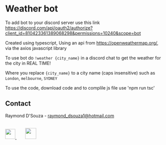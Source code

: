 
# Weather bot
To add bot to your discord server use this link https://discord.com/api/oauth2/authorize?client_id=810423361389068298&permissions=10240&scope=bot

Created using typescript, Using an api from https://openweathermap.org/, via the axios javascript library


To use bot do ```!weather {city_name}``` in a discord chat to get the weather for the city in REAL TIME! 

Where you replace ```{city_name}``` to a city name (caps insensitive) such as ```London```, ```melbourne```, ```SYDNEY```

To use the code, download code and to complile js file use 'npm run tsc'

<!-- CONTACT -->
<div id="contact">
  <h2>Contact </h2> 

Raymond D'Souza - raymond_dsouza1@hotmail.com
<br>
<br>

<a  href="https://linkedin.com/in/raymond-dsouza">
<img height="32" width="32" src="https://www.iconsdb.com/icons/preview/white/linkedin-xxl.png"/> 
</a>
&nbsp&nbsp&nbsp&nbsp&nbsp&nbsp
<a href="https://www.hackerrank.com/raymond_dsouza1">
<img height="35" width="35" src="https://i.ibb.co/LzHw3hm/hackerrank-1.png"/>  

</div>

